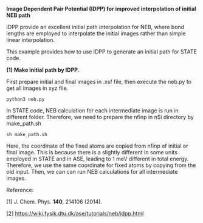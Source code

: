 
**Image Dependent Pair Potential (IDPP) for improved interpolation of initial NEB path**

IDPP provide an excellent initial path interpolation for NEB,
where bond lengths are employed to interpolate the initial images rather than simple linear interpolation.

This example provides how to use IDPP to generate an initial path for STATE code.

**(1) Make initial path by IDPP.**

First prepare initial and final images in .xsf file, then execute the neb.py to get all images in xyz file.

    python3 neb.py


In STATE code, NEB calculation for each intermediate image is run in different folder. 
Therefore, we need to prepare the nfinp in n$i directory by make_path.sh

    sh make_path.sh

Here, the coordinate of the fixed atoms are copied from nfinp of initial or final image.
This is because there is a slightly different in some units employed in STATE and in ASE,
leading to 1 meV different in total energy.
Therefore, we use the same coordinate for fixed atoms by copying from the old input.
Then, we can can run NEB calculations for all intermediate images.

Reference:

[1] J. Chem. Phys. **140**, 214106 (2014).

[2] https://wiki.fysik.dtu.dk/ase/tutorials/neb/idpp.html
